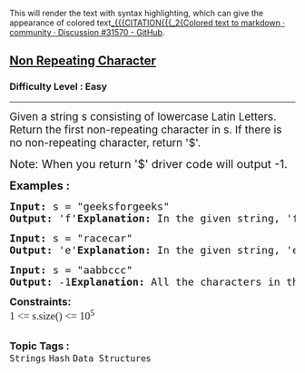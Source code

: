 
This will render the text with syntax highlighting, which can give the appearance of colored text[_{{{CITATION{{{_2{Colored text to markdown · community · Discussion #31570 - GitHub](https://github.com/orgs/community/discussions/31570).
[<h2>Non Repeating Character</h2>](https://www.geeksforgeeks.org/problems/non-repeating-character-1587115620/1)
<h3>Difficulty Level : Easy</h3>
<hr>
<div class="problems_problem_content__Xm_eO">
    <p><span style="font-size: 14pt;">Given a string s consisting of lowercase Latin Letters. Return the first non-repeating character in s. If there is no non-repeating character, return '$'.</span></p>
    <p><span style="font-size: 20px;">Note: When you return '$' driver code will output -1.</span></p>
    <p><span style="font-size: 20px;"><strong>Examples :</strong></span></p>
    <pre><span style="font-size: 18px;"><strong>Input:</strong><strong> </strong>s = "geeksforgeeks"<br><strong>Output: </strong>'f'<strong>Explanation:</strong> In the given string, 'f' is the first character in the string which does not repeat. </span></pre>
    <pre><span style="font-size: 18px;"><strong>Input:</strong><strong> </strong>s = "racecar"<br><strong>Output: </strong>'e'<strong>Explanation:</strong> In the given string, 'e' is the only character in the string which does not repeat. </span></pre>
    <pre><span style="font-size: 18px;"><strong>Input:</strong><strong> </strong>s = "aabbccc"<br><strong>Output: </strong>-1<strong>Explanation:</strong> All the characters in the given string are repeating. </span></pre>
    <p><span style="font-size: 18px;"><strong>Constraints:</strong><br><span style="font-size: 14pt;"><span style="color: #1e2229; font-family: Nunito; background-color: #ffffff;">1 &lt;= s.size() &lt;= 10<sup>5</sup></span></span><br></span></p>
</div>
<br>
<span style=font-size:18px><strong>Topic Tags : </strong><br><code>Strings</code>&nbsp;<code>Hash</code>&nbsp;<code>Data Structures</code>&nbsp;
